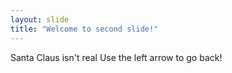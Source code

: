 ```yaml
---
layout: slide
title: "Welcome to second slide!"
---
```

Santa Claus isn't real
Use the left arrow to go back!

